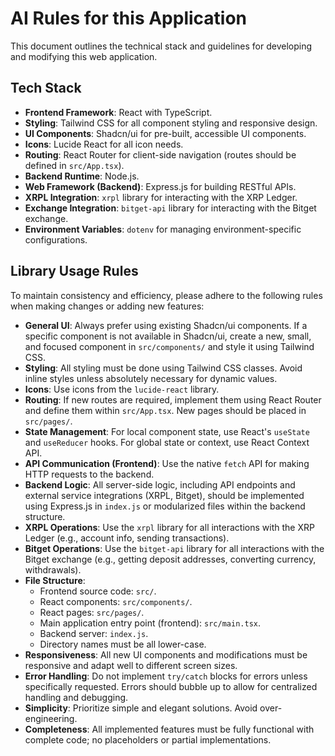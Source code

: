 # AI Rules for this Application

This document outlines the technical stack and guidelines for developing and modifying this web application.

## Tech Stack

*   **Frontend Framework**: React with TypeScript.
*   **Styling**: Tailwind CSS for all component styling and responsive design.
*   **UI Components**: Shadcn/ui for pre-built, accessible UI components.
*   **Icons**: Lucide React for all icon needs.
*   **Routing**: React Router for client-side navigation (routes should be defined in `src/App.tsx`).
*   **Backend Runtime**: Node.js.
*   **Web Framework (Backend)**: Express.js for building RESTful APIs.
*   **XRPL Integration**: `xrpl` library for interacting with the XRP Ledger.
*   **Exchange Integration**: `bitget-api` library for interacting with the Bitget exchange.
*   **Environment Variables**: `dotenv` for managing environment-specific configurations.

## Library Usage Rules

To maintain consistency and efficiency, please adhere to the following rules when making changes or adding new features:

*   **General UI**: Always prefer using existing Shadcn/ui components. If a specific component is not available in Shadcn/ui, create a new, small, and focused component in `src/components/` and style it using Tailwind CSS.
*   **Styling**: All styling must be done using Tailwind CSS classes. Avoid inline styles unless absolutely necessary for dynamic values.
*   **Icons**: Use icons from the `lucide-react` library.
*   **Routing**: If new routes are required, implement them using React Router and define them within `src/App.tsx`. New pages should be placed in `src/pages/`.
*   **State Management**: For local component state, use React's `useState` and `useReducer` hooks. For global state or context, use React Context API.
*   **API Communication (Frontend)**: Use the native `fetch` API for making HTTP requests to the backend.
*   **Backend Logic**: All server-side logic, including API endpoints and external service integrations (XRPL, Bitget), should be implemented using Express.js in `index.js` or modularized files within the backend structure.
*   **XRPL Operations**: Use the `xrpl` library for all interactions with the XRP Ledger (e.g., account info, sending transactions).
*   **Bitget Operations**: Use the `bitget-api` library for all interactions with the Bitget exchange (e.g., getting deposit addresses, converting currency, withdrawals).
*   **File Structure**:
    *   Frontend source code: `src/`.
    *   React components: `src/components/`.
    *   React pages: `src/pages/`.
    *   Main application entry point (frontend): `src/main.tsx`.
    *   Backend server: `index.js`.
    *   Directory names must be all lower-case.
*   **Responsiveness**: All new UI components and modifications must be responsive and adapt well to different screen sizes.
*   **Error Handling**: Do not implement `try/catch` blocks for errors unless specifically requested. Errors should bubble up to allow for centralized handling and debugging.
*   **Simplicity**: Prioritize simple and elegant solutions. Avoid over-engineering.
*   **Completeness**: All implemented features must be fully functional with complete code; no placeholders or partial implementations.